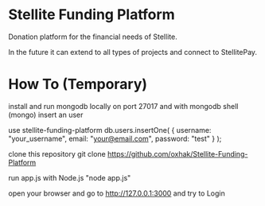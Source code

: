 # Stellite Funding Platform

Donation platform for the financial needs of Stellite.

In the future it can extend to all types of projects and connect to StellitePay.


# How To (Temporary)

install and run mongodb locally on port 27017 and with mongodb shell (mongo) insert an user

use stellite-funding-platform
db.users.insertOne( { username: "your_username", email: "your@email.com", password: "test" } );

clone this repository
git clone https://github.com/oxhak/Stellite-Funding-Platform

run app.js with Node.js "node app.js"

open your browser and go to http://127.0.0.1:3000 and try to Login
